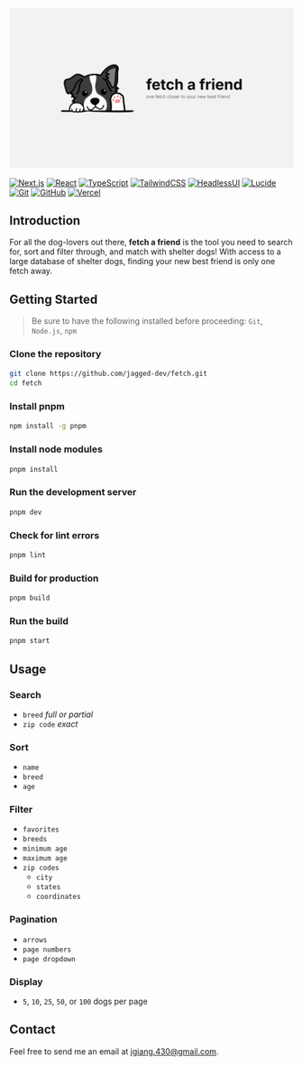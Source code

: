 <a href="https://fetch-jagged.vercel.app" target="_blank">
  <img src="/public/opengraph-image.png" alt="fetch a friend" width="830" />
</a>

[![Next.js][next]][next-url]
[![React][react]][react-url]
[![TypeScript][typescript]][typescript-url]
[![TailwindCSS][tailwind]][tailwind-url]
[![HeadlessUI][headless]][headless-url]
[![Lucide][lucide]][lucide-url]
[![Git][git]][git-url]
[![GitHub][github]][github-url]
[![Vercel][vercel]][vercel-url]

## Introduction

For all the dog-lovers out there, **fetch a friend** is the tool you need to search for, sort and filter through, and match with shelter dogs!
With access to a large database of shelter dogs, finding your new best friend is only one fetch away.

## Getting Started

> Be sure to have the following installed before proceeding: `Git`, `Node.js`, `npm`

### Clone the repository

```bash
git clone https://github.com/jagged-dev/fetch.git
cd fetch
```

### Install pnpm

```bash
npm install -g pnpm
```

### Install node modules

```bash
pnpm install
```

### Run the development server

```bash
pnpm dev
```

### Check for lint errors

```bash
pnpm lint
```

### Build for production

```bash
pnpm build
```

### Run the build

```bash
pnpm start
```

## Usage

### Search

- `breed` _full or partial_
- `zip code` _exact_

### Sort

- `name`
- `breed`
- `age`

### Filter

- `favorites`
- `breeds`
- `minimum age`
- `maximum age`
- `zip codes`
    - `city`
    - `states`
    - `coordinates`

### Pagination

- `arrows`
- `page numbers`
- `page dropdown`

### Display

- `5`, `10`, `25`, `50`, or `100` dogs per page

## Contact

Feel free to send me an email at <jgiang.430@gmail.com>.

[next]: https://img.shields.io/badge/Next.js-000000?style=for-the-badge&logo=nextdotjs&logoColor=ffffff
[next-url]: https://nextjs.org/
[react]: https://img.shields.io/badge/React-20232A?style=for-the-badge&logo=react&logoColor=61DAFB
[react-url]: https://reactjs.org/
[typescript]: https://img.shields.io/badge/TypeScript-3377c4?style=for-the-badge&logo=typescript&logoColor=ffffff
[typescript-url]: https://typescriptlang.org/
[tailwind]: https://img.shields.io/badge/TailwindCSS-030712?style=for-the-badge&logo=tailwindcss&logoColor=3cbcf6
[tailwind-url]: https://tailwindcss.com/
[headless]: https://img.shields.io/badge/HeadlessUI-111826?style=for-the-badge&logo=headlessui&logoColor=7fd2fa
[headless-url]: https://headlessui.com/
[lucide]: https://img.shields.io/badge/Lucide-161618?style=for-the-badge&logo=lucide&logoColor=f46969
[lucide-url]: https://lucide.dev/
[git]: https://img.shields.io/badge/Git-f0f0e8?style=for-the-badge&logo=git&logoColor=fa5534
[git-url]: https://git-scm.com/
[github]: https://img.shields.io/badge/GitHub-0d1117?style=for-the-badge&logo=github&logoColor=ffffff
[github-url]: https://github.com/
[vercel]: https://img.shields.io/badge/Vercel-000000?style=for-the-badge&logo=vercel&logoColor=ffffff
[vercel-url]: https://vercel.com/
